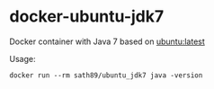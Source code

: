 docker-ubuntu-jdk7
==================
Docker container with Java 7 based on [ubuntu:latest](https://registry.hub.docker.com/_/ubuntu/)

Usage:

    docker run --rm sath89/ubuntu_jdk7 java -version
